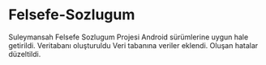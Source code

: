 # Felsefe-Sozlugum
Suleymansah Felsefe Sozlugum Projesi
Android sürümlerine uygun hale getirildi.
Veritabanı oluşturuldu
Veri tabanına veriler eklendi.
Oluşan hatalar düzeltildi.
